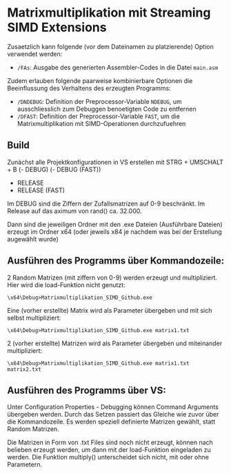 # Matrixmultiplikation mit Streaming SIMD Extensions

Zusaetzlich kann folgende (vor dem Dateinamen zu platzierende) Option verwendet werden:

* `/FAs`: Ausgabe des generierten Assembler-Codes in die Datei `main.asm`

Zudem erlauben folgende paarweise kombinierbare Optionen die Beeinflussung des Verhaltens des erzeugten Programms:

* `/DNDEBUG`: Definition der Preprocessor-Variable `NDEBUG`, um ausschliesslich zum Debuggen benoetigten Code zu entfernen
* `/DFAST`: Definition der Preprocessor-Variable `FAST`, um die Matrixmultiplikation mit SIMD-Operationen durchzufuehren

## Build
Zunächst alle Projektkonfigurationen in VS erstellen mit STRG + UMSCHALT + B
(- DEBUG)
(- DEBUG (FAST))

- RELEASE
- RELEASE (FAST)

Im DEBUG sind die Ziffern der Zufallsmatrizen auf 0-9 beschränkt. Im Release auf das aximum von rand() ca. 32.000.

Dann sind die jeweiligen Ordner mit den .exe Dateien (Ausführbare Dateien) erzeugt im Ordner x64 (oder jeweils x84 je nachdem was bei der Erstellung augewählt wurde)

## Ausführen des Programms über Kommandozeile:

2 Random Matrizen (mit ziffern von 0-9) werden erzeugt und multipliziert. Hier wird die load-Funktion nicht genutzt:
```
\x64\Debug>Matrixmultiplikation_SIMD_Github.exe
```

Eine (vorher erstellte) Matrix wird als Parameter übergeben und mit sich selbst multipliziert:
```
\x64\Debug>Matrixmultiplikation_SIMD_Github.exe matrix1.txt
```

2 (vorher erstellte) Matrizen wird als Parameter übergeben und miteinander multipliziert:
```
\x64\Debug>Matrixmultiplikation_SIMD_Github.exe matrix1.txt matrix2.txt
```

## Ausführen des Programms über VS:

Unter Configuration Properties - Debugging können Command Arguments übergeben werden. Durch das Setzen passiert das Gleiche wie zuvor über die Kommandozeile. Es werden speziell definierte Matrizen gewählt, statt Random Matrizen.

Die Matrizen in Form von .txt Files sind noch nicht erzeugt, können nach belieben erzeugt werden, um dann mit der load-Funktion eingeladen zu werden.
Die Funktion multiply() unterscheidet sich nicht, mit oder ohne Parametern.
